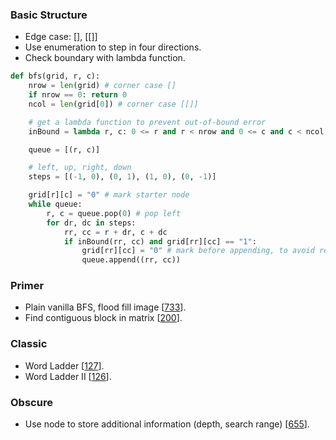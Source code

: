 ### Basic Structure
* Edge case: [], [[]]
* Use enumeration to step in four directions.
* Check boundary with lambda function.

```Python
def bfs(grid, r, c):
    nrow = len(grid) # corner case []
    if nrow == 0: return 0
    ncol = len(grid[0]) # corner case [[]]

    # get a lambda function to prevent out-of-bound error
    inBound = lambda r, c: 0 <= r and r < nrow and 0 <= c and c < ncol

    queue = [(r, c)]

    # left, up, right, down
    steps = [(-1, 0), (0, 1), (1, 0), (0, -1)]

    grid[r][c] = "0" # mark starter node
    while queue:
        r, c = queue.pop(0) # pop left
        for dr, dc in steps:
            rr, cc = r + dr, c + dc
            if inBound(rr, cc) and grid[rr][cc] == "1":
                grid[rr][cc] = "0" # mark before appending, to avoid revisiting
                queue.append((rr, cc))
```

### Primer
* Plain vanilla BFS, flood fill image [[733](733_Flood_Fill.py)].
* Find contiguous block in matrix [[200](200_Number_of_Islands.py)].

### Classic
* Word Ladder [[127](127_Word_Ladder.py)].
* Word Ladder II [[126](126_Word_Ladder_II.py)].

### Obscure
* Use node to store additional information (depth, search range) [[655](655_Print_Binary_Tree.py)].
